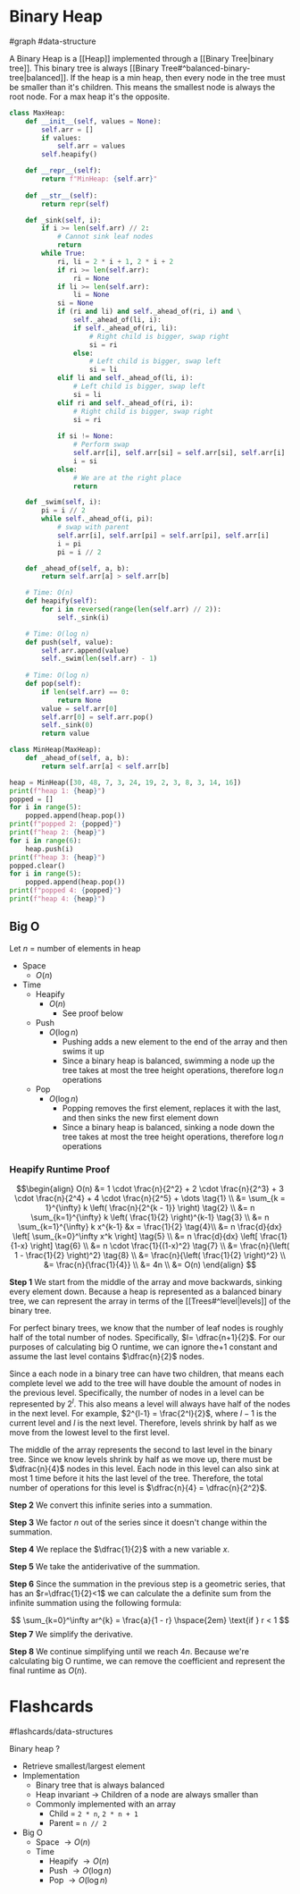 # Binary Heap
#graph #data-structure 

A Binary Heap is a [[Heap]] implemented through a [[Binary Tree|binary tree]]. This binary tree is always [[Binary Tree#^balanced-binary-tree|balanced]]. If the heap is a min heap, then every node in the tree must be smaller than it's children. This means the smallest node is always the root node. For a max heap it's the opposite.  

```python
class MaxHeap:
	def __init__(self, values = None):
		self.arr = []
		if values:
			self.arr = values
		self.heapify()

	def __repr__(self):
		return f"MinHeap: {self.arr}"
	
	def __str__(self):
		return repr(self)

	def _sink(self, i):
		if i >= len(self.arr) // 2:
			# Cannot sink leaf nodes
			return
		while True:
			ri, li = 2 * i + 1, 2 * i + 2
			if ri >= len(self.arr):
				ri = None
			if li >= len(self.arr):
				li = None
			si = None
			if (ri and li) and self._ahead_of(ri, i) and \
				self._ahead_of(li, i):
				if self._ahead_of(ri, li):
					# Right child is bigger, swap right
					si = ri
				else:
					# Left child is bigger, swap left
					si = li 
			elif li and self._ahead_of(li, i):
				# Left child is bigger, swap left
				si = li
			elif ri and self._ahead_of(ri, i):
				# Right child is bigger, swap right
				si = ri
			
			if si != None:
				# Perform swap
				self.arr[i], self.arr[si] = self.arr[si], self.arr[i]
				i = si
			else:
				# We are at the right place
				return

	def _swim(self, i):
		pi = i // 2
		while self._ahead_of(i, pi):
			# swap with parent
			self.arr[i], self.arr[pi] = self.arr[pi], self.arr[i]
			i = pi
			pi = i // 2

	def _ahead_of(self, a, b):
		return self.arr[a] > self.arr[b]

	# Time: O(n)
	def heapify(self):
		for i in reversed(range(len(self.arr) // 2)):
			self._sink(i)

	# Time: O(log n)
	def push(self, value):
		self.arr.append(value)
		self._swim(len(self.arr) - 1)
	
	# Time: O(log n)
	def pop(self):
		if len(self.arr) == 0:
			return None
		value = self.arr[0]
		self.arr[0] = self.arr.pop()
		self._sink(0)
		return value

class MinHeap(MaxHeap):
	def _ahead_of(self, a, b):
		return self.arr[a] < self.arr[b]

heap = MinHeap([30, 48, 7, 3, 24, 19, 2, 3, 8, 3, 14, 16])
print(f"heap 1: {heap}")
popped = []
for i in range(5):
	popped.append(heap.pop())
print(f"popped 2: {popped}")
print(f"heap 2: {heap}")
for i in range(6):
	heap.push(i)
print(f"heap 3: {heap}")
popped.clear()
for i in range(5):
	popped.append(heap.pop())
print(f"popped 4: {popped}")
print(f"heap 4: {heap}")
```

## Big O
Let $n$ = number of elements in heap
- Space
	- $O(n)$
- Time
	- Heapify
		- $O(n)$
			- See proof below
	- Push
		- $O(\log n)$
			- Pushing adds a new element to the end of the array and then swims it up
			- Since a binary heap is balanced, swimming a node up the tree takes at most the tree height operations, therefore $\log n$ operations
	- Pop
		- $O(\log n)$
			- Popping removes the first element, replaces it with the last, and then sinks the new first element down
			- Since a binary heap is balanced, sinking a node down the tree takes at most the tree height operations, therefore $\log n$ operations

### Heapify Runtime Proof

$$\begin{align}
O(n) &= 1 \cdot \frac{n}{2^2} + 2 \cdot \frac{n}{2^3} + 3 \cdot \frac{n}{2^4} + 4 \cdot \frac{n}{2^5} + \dots \tag{1} \\
&= \sum_{k = 1}^{\infty} k \left( \frac{n}{2^{k - 1}} \right)  \tag{2} \\
&= n \sum_{k=1}^{\infty} k \left( \frac{1}{2} \right)^{k-1} \tag{3} \\
&= n \sum_{k=1}^{\infty} k x^{k-1} &x = \frac{1}{2} \tag{4}\\
&= n \frac{d}{dx} \left[ \sum_{k=0}^\infty x^k \right] \tag{5} \\
&= n \frac{d}{dx} \left[ \frac{1}{1-x} \right] \tag{6} \\
&= n \cdot \frac{1}{(1-x)^2} \tag{7} \\
&= \frac{n}{\left( 1 - \frac{1}{2} \right)^2} \tag{8} \\
&= \frac{n}{\left( \frac{1}{2} \right)^2} \\
&= \frac{n}{\frac{1}{4}} \\
&= 4n \\
&= O(n)
\end{align}
$$

**Step 1**
We start from the middle of the array and move backwards, sinking every element down. Because a heap is represented as a balanced binary tree, we can represent the array in terms of the [[Trees#^level|levels]] of the binary tree. 

For perfect binary trees, we know that the number of leaf nodes is roughly half of the total number of nodes. Specifically, $l= \dfrac{n+1}{2}$. For our purposes of calculating big O runtime, we can ignore the$+1$ constant and assume the last level contains $\dfrac{n}{2}$ nodes.

Since a each node in a binary tree can have two children, that means each complete level we add to the tree will have double the amount of nodes in the previous level. Specifically, the number of nodes in a level can be represented by $2^l$. This also means a level will always have half of the nodes in the next level. For example, $2^{l-1} = \frac{2^l}{2}$, where $l-1$ is the current level and $l$ is the next level. Therefore, levels shrink by half as we move from the lowest level to the first level.

The middle of the array represents the second to last level in the binary tree. Since we know levels shrink by half as we move up, there must be $\dfrac{n}{4}$ nodes in this level. Each node in this level can also sink at most 1 time before it hits the last level of the tree. Therefore, the total number of operations for this level is $\dfrac{n}{4} = \dfrac{n}{2^2}$.

**Step 2**
We convert this infinite series into a summation.

**Step 3**
We factor $n$ out of the series since it doesn't change within the summation.

**Step 4**
We replace the $\dfrac{1}{2}$ with a new variable $x$.

**Step 5**
We take the antiderivative of the summation.

**Step 6**
Since the summation in the previous step is a geometric series, that has an $r=\dfrac{1}{2}<1$ we can calculate the a definite sum from the infinite summation using the following formula:

$$
\sum_{k=0}^\infty ar^{k} = \frac{a}{1 - r} \hspace{2em} \text{if } r < 1
$$
**Step 7**
We simplify the derivative.

**Step 8**
We continue simplifying until we reach $4n$. Because we're calculating big O runtime, we can remove the coefficient and represent the final runtime as $O(n)$.

# Flashcards
#flashcards/data-structures 

Binary heap
?
- Retrieve smallest/largest element
- Implementation
	- Binary tree that is always balanced
	- Heap invariant $\to$ Children of a node are always smaller than
	- Commonly implemented with an array
		- Child = `2 * n`, `2 * n + 1`
		- Parent = `n // 2`
- Big O
	- Space $\to O(n)$
	- Time
		- Heapify $\to O(n)$
		- Push $\to O(\log n)$
		- Pop $\to O(\log n)$
<!--SR:!2025-02-14,27,270-->